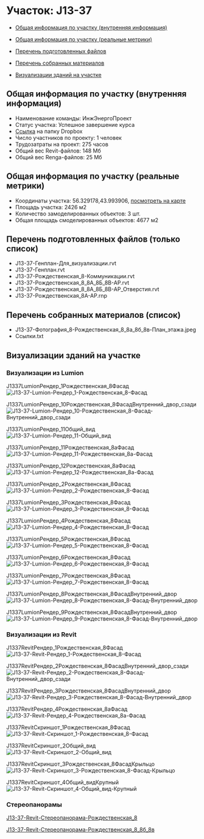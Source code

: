 # Участок: J13-37

* [Общая информация по участку (внутренняя информация)](#Chapter1)

* [Общая информация по участку (реальные метрики)](#Chapter2)

* [Перечень подготовленных файлов](#Chapter3)

* [Перечень собранных материалов](#Chapter4)

* [Визуализации зданий на участке](#Chapter6)

## <a id="Chapter1"></a> Общая информация по участку (внутренняя информация)
+ Наименование команды: ИнжЭнергоПроект
+ Статус участка: Успешное завершение курса
+ [Ссылка](https://www.dropbox.com/sh/wvvgv1nw1iqred9/AAChKVSf-a6v9Z4dYcHjvlNLa/J13_37?dl=0) на папку Dropbox
+ Число участников по проекту: 1 человек
+ Трудозатраты на проект: 275 часов
+ Общий вес Revit-файлов: 148 Мб
+ Общий вес Renga-файлов: 25 Мб
## <a id="Chapter2"></a> Общая информация по участку (реальные метрики)
+ Координаты участка: 56.329178,43.993906, [посмотреть на карте](https://yandex.ru/maps/47/nizhny-novgorod/?ll=43.993906%2C56.329178&z=19)
+ Площадь участка: 2426 м2
+ Количество замоделированных объектов: 3 шт.
+ Общая площадь смоделированных объектов: 4677 м2
## <a id="Chapter3"></a> Перечень подготовленных файлов (только список)
+ J13-37-Генплан-Для_визуализации.rvt
+ J13-37-Генплан.rvt
+ J13-37-Рождественская_8-Коммуникации.rvt
+ J13-37-Рождественская_8_8А_8Б_8В-АР.rvt
+ J13-37-Рождественская_8_8А_8Б_8В-АР_Отверстия.rvt
+ J13-37-Рождественская_8А-АР.rnp
## <a id="Chapter4"></a> Перечень собранных материалов (список)
+ J13-37-Фотография_8-Рождественская_8_8а_8б_8в-План_этажа.jpeg
+ Ссылки.txt
## <a id="Chapter6"></a> Визуализации зданий на участке
### Визуализации из Lumion
J1337LumionРендер_1Рождественская_8Фасад
![J13-37-Lumion-Рендер_1-Рождественская_8-Фасад](/Images/J13_37/J13-37-Lumion-Рендер_1-Рождественская_8-Фасад_Compressed.jpg)

J1337LumionРендер_10Рождественская_8ФасадВнутренний_двор_сзади
![J13-37-Lumion-Рендер_10-Рождественская_8-Фасад-Внутренний_двор_сзади](/Images/J13_37/J13-37-Lumion-Рендер_10-Рождественская_8-Фасад-Внутренний_двор_сзади_Compressed.jpg)

J1337LumionРендер_11Общий_вид
![J13-37-Lumion-Рендер_11-Общий_вид](/Images/J13_37/J13-37-Lumion-Рендер_11-Общий_вид_Compressed.jpg)

J1337LumionРендер_11Рождественская_8аФасад
![J13-37-Lumion-Рендер_11-Рождественская_8а-Фасад](/Images/J13_37/J13-37-Lumion-Рендер_11-Рождественская_8а-Фасад_Compressed.jpg)

J1337LumionРендер_12Рождественская_8аФасад
![J13-37-Lumion-Рендер_12-Рождественская_8а-Фасад](/Images/J13_37/J13-37-Lumion-Рендер_12-Рождественская_8а-Фасад_Compressed.jpg)

J1337LumionРендер_2Рождественская_8Фасад
![J13-37-Lumion-Рендер_2-Рождественская_8-Фасад](/Images/J13_37/J13-37-Lumion-Рендер_2-Рождественская_8-Фасад_Compressed.jpg)

J1337LumionРендер_3Рождественская_8Фасад
![J13-37-Lumion-Рендер_3-Рождественская_8-Фасад](/Images/J13_37/J13-37-Lumion-Рендер_3-Рождественская_8-Фасад_Compressed.jpg)

J1337LumionРендер_4Рождественская_8Фасад
![J13-37-Lumion-Рендер_4-Рождественская_8-Фасад](/Images/J13_37/J13-37-Lumion-Рендер_4-Рождественская_8-Фасад_Compressed.jpg)

J1337LumionРендер_5Рождественская_8Фасад
![J13-37-Lumion-Рендер_5-Рождественская_8-Фасад](/Images/J13_37/J13-37-Lumion-Рендер_5-Рождественская_8-Фасад_Compressed.jpg)

J1337LumionРендер_6Рождественская_8Фасад
![J13-37-Lumion-Рендер_6-Рождественская_8-Фасад](/Images/J13_37/J13-37-Lumion-Рендер_6-Рождественская_8-Фасад_Compressed.jpg)

J1337LumionРендер_7Рождественская_8Фасад
![J13-37-Lumion-Рендер_7-Рождественская_8-Фасад](/Images/J13_37/J13-37-Lumion-Рендер_7-Рождественская_8-Фасад_Compressed.jpg)

J1337LumionРендер_8Рождественская_8ФасадВнутренний_двор
![J13-37-Lumion-Рендер_8-Рождественская_8-Фасад-Внутренний_двор](/Images/J13_37/J13-37-Lumion-Рендер_8-Рождественская_8-Фасад-Внутренний_двор_Compressed.jpg)

J1337LumionРендер_9Рождественская_8ФасадВнутренний_двор
![J13-37-Lumion-Рендер_9-Рождественская_8-Фасад-Внутренний_двор](/Images/J13_37/J13-37-Lumion-Рендер_9-Рождественская_8-Фасад-Внутренний_двор_Compressed.jpg)

### Визуализации из Revit
J1337RevitРендер_1Рождественская_8Фасад
![J13-37-Revit-Рендер_1-Рождественская_8-Фасад](/Images/J13_37/J13-37-Revit-Рендер_1-Рождественская_8-Фасад_Compressed.jpg)

J1337RevitРендер_2Рождественская_8ФасадВнутренний_двор_сзади
![J13-37-Revit-Рендер_2-Рождественская_8-Фасад-Внутренний_двор_сзади](/Images/J13_37/J13-37-Revit-Рендер_2-Рождественская_8-Фасад-Внутренний_двор_сзади_Compressed.jpg)

J1337RevitРендер_3Рождественская_8ФасадВнутренний_двор
![J13-37-Revit-Рендер_3-Рождественская_8-Фасад-Внутренний_двор](/Images/J13_37/J13-37-Revit-Рендер_3-Рождественская_8-Фасад-Внутренний_двор_Compressed.jpg)

J1337RevitРендер_4Рождественская_8аФасад
![J13-37-Revit-Рендер_4-Рождественская_8а-Фасад](/Images/J13_37/J13-37-Revit-Рендер_4-Рождественская_8а-Фасад_Compressed.jpg)

J1337RevitСкриншот_1Рождественская_8Фасад
![J13-37-Revit-Скриншот_1-Рождественская_8-Фасад](/Images/J13_37/J13-37-Revit-Скриншот_1-Рождественская_8-Фасад_Compressed.jpg)

J1337RevitСкриншот_2Общий_вид
![J13-37-Revit-Скриншот_2-Общий_вид](/Images/J13_37/J13-37-Revit-Скриншот_2-Общий_вид_Compressed.jpg)

J1337RevitСкриншот_3Рождественская_8ФасадКрыльцо
![J13-37-Revit-Скриншот_3-Рождественская_8-Фасад-Крыльцо](/Images/J13_37/J13-37-Revit-Скриншот_3-Рождественская_8-Фасад-Крыльцо_Compressed.jpg)

J1337RevitСкриншот_4Общий_видКрупный
![J13-37-Revit-Скриншот_4-Общий_вид-Крупный](/Images/J13_37/J13-37-Revit-Скриншот_4-Общий_вид-Крупный_Compressed.jpg)

### Стереопанорамы
[J13-37-Revit-Стереопанорама-Рождественская_8](https://pano.autodesk.com/pano.html?url=jpgs/8178c9af-8819-4f82-9201-ba5191d4f988&version=2)

[J13-37-Revit-Стереопанорама-Рождественская_8_8б_8в](https://pano.autodesk.com/pano.html?url=jpgs/66c15fa3-8f72-4079-931c-6ec8bab8174f&version=2)

